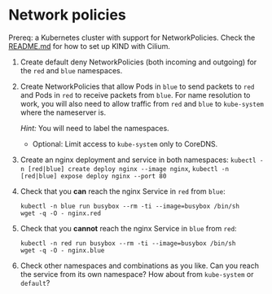 # Network policies

Prereq: a Kubernetes cluster with support for NetworkPolicies.
Check the [README.md](../../README.md) for how to set up KIND with Cilium.

1. Create default deny NetworkPolicies (both incoming and outgoing) for the `red` and `blue` namespaces.
2. Create NetworkPolicies that allow Pods in `blue` to send packets to `red` and Pods in `red` to receive packets from `blue`.
   For name resolution to work, you will also need to allow traffic from `red` and `blue` to `kube-system` where the nameserver is.

   *Hint:* You will need to label the namespaces.
   - Optional: Limit access to `kube-system` only to CoreDNS.
3. Create an nginx deployment and service in both namespaces: `kubectl -n [red|blue] create deploy nginx --image nginx`, `kubectl -n [red|blue] expose deploy nginx --port 80`
4. Check that you **can** reach the nginx Service in `red` from `blue`:
   ```shell
   kubectl -n blue run busybox --rm -ti --image=busybox /bin/sh
   wget -q -O - nginx.red
   ```
5. Check that you **cannot** reach the nginx Service in `blue` from `red`:

   ```shell
   kubectl -n red run busybox --rm -ti --image=busybox /bin/sh
   wget -q -O - nginx.blue
   ```
6. Check other namespaces and combinations as you like. Can you reach the service from its own namespace? How about from `kube-system` or `default`?
